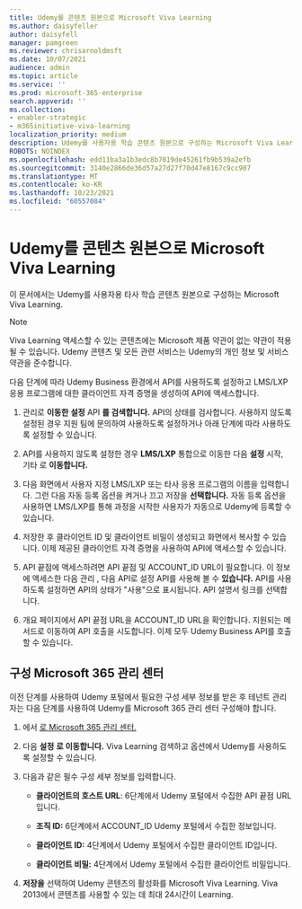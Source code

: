 ```yaml
---
title: Udemy를 콘텐츠 원본으로 Microsoft Viva Learning
ms.author: daisyfeller
author: daisyfell
manager: pamgreen
ms.reviewer: chrisarnoldmsft
ms.date: 10/07/2021
audience: admin
ms.topic: article
ms.service: ''
ms.prod: microsoft-365-enterprise
search.appverid: ''
ms.collection:
- enabler-strategic
- m365initiative-viva-learning
localization_priority: medium
description: Udemy를 사용자용 학습 콘텐츠 원본으로 구성하는 Microsoft Viva Learning.
ROBOTS: NOINDEX
ms.openlocfilehash: edd11ba3a1b3edc8b7019de45261fb9b539a2efb
ms.sourcegitcommit: 3140e2866de36d57a27d27f70d47e8167c9cc907
ms.translationtype: MT
ms.contentlocale: ko-KR
ms.lasthandoff: 10/23/2021
ms.locfileid: "60557084"
---
```

# <a name="configure-udemy-as-a-content-source-for-microsoft-viva-learning"></a>Udemy를 콘텐츠 원본으로 Microsoft Viva Learning

이 문서에서는 Udemy를 사용자용 타사 학습 콘텐츠 원본으로 구성하는 Microsoft Viva Learning.

>[!NOTE]
>Viva Learning 액세스할 수 있는 콘텐츠에는 Microsoft 제품 약관이 없는 약관이 적용될 수 있습니다. Udemy 콘텐츠 및 모든 관련 서비스는 Udemy의 개인 정보 및 서비스 약관을 준수합니다.

다음 단계에 따라 Udemy Business 환경에서 API를 사용하도록 설정하고 LMS/LXP 응용 프로그램에 대한 클라이언트 자격 증명을 생성하여 API에 액세스합니다.

1. 관리로 **이동한** **설정** API **를 검색합니다.** API의 상태를 검사합니다. 사용하지 않도록 설정된 경우 지원 팀에 문의하여 사용하도록 설정하거나 아래 단계에 따라 사용하도록 설정할 수 있습니다.

    <!--![Image of the API settings.](../media/learning/udemy-1.png)-->

2. API를 사용하지 않도록 설정한 경우 **LMS/LXP** 통합으로 이동한 다음 **설정** 시작, 기타 로 **이동합니다.**

    <!--![Image of the Start Set Up > Other page.](../media/learning/udemy-2.png)-->

3. 다음 화면에서 사용자 지정 LMS/LXP 또는 타사 응용 프로그램의 이름을 입력합니다. 그런 다음 자동 등록 옵션을 켜거나 끄고 저장을 **선택합니다.** 자동 등록 옵션을 사용하면 LMS/LXP를 통해 과정을 시작한 사용자가 자동으로 Udemy에 등록할 수 있습니다.

    <!--![Image of the LMS/LXP integrations page.](../media/learning/udemy-3.png)-->

4. 저장한 후 클라이언트 ID 및 클라이언트 비밀이 생성되고 화면에서 복사할 수 있습니다. 이제 제공된 클라이언트 자격 증명을 사용하여 API에 액세스할 수 있습니다.

    <!--![Image of the generated client ID and secret.](../media/learning/udemy-4.png)-->

5. API 끝점에 액세스하려면 API 끝점 및 ACCOUNT_ID URL이 필요합니다. 이 정보에 액세스한 다음 관리 , 다음 API로 설정 API를 사용해 볼 수 **있습니다.**  API를 사용하도록 설정하면 API의 상태가 "사용"으로 표시됩니다. API 설명서 링크를 선택합니다.

    <!--![Image of the API page.](../media/learning/udemy-5.png)-->

6. 개요 페이지에서 API 끝점 URL을 ACCOUNT_ID URL을 확인합니다. 지원되는 메서드로 이동하여 API 호출을 시도합니다. 이제 모두 Udemy Business API를 호출할 수 있습니다.

    <!--![Image of the Supported methods page.](../media/learning/udemy-6.png)-->

    <!--![Image of the API call page where you can try it out.](../media/learning/udemy-7.png)-->

## <a name="configure-the-microsoft-365-admin-center"></a>구성 Microsoft 365 관리 센터

이전 단계를 사용하여 Udemy 포털에서 필요한 구성 세부 정보를 받은 후 테넌트 관리자는 다음 단계를 사용하여 Udemy를 Microsoft 365 관리 센터 구성해야 합니다.

1. 에서 [로 Microsoft 365 관리 센터.](https://admin.microsoft.com)

2. 다음 **설정** **로 이동합니다.** Viva Learning 검색하고 옵션에서 Udemy를 사용하도록 설정할 수 있습니다.

3. 다음과 같은 필수 구성 세부 정보를 입력합니다.

    - **클라이언트의 호스트 URL**: 6단계에서 Udemy 포털에서 수집한 API 끝점 URL입니다.
    - **조직 ID:** 6단계에서 ACCOUNT_ID Udemy 포털에서 수집한 정보입니다.
    - **클라이언트 ID:** 4단계에서 Udemy 포털에서 수집한 클라이언트 ID입니다.
    - **클라이언트 비밀:** 4단계에서 Udemy 포털에서 수집한 클라이언트 비밀입니다.

      <!--![Image of filled in configuration details.](../media/learning/udemy-8.png)-->

4. **저장을** 선택하여 Udemy 콘텐츠의 활성화를 Microsoft Viva Learning. Viva 2013에서 콘텐츠를 사용할 수 있는 데 최대 24시간이 Learning.
